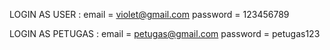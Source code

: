 LOGIN AS USER :
email = violet@gmail.com
password = 123456789

LOGIN AS PETUGAS :
email = petugas@gmail.com
password = petugas123

